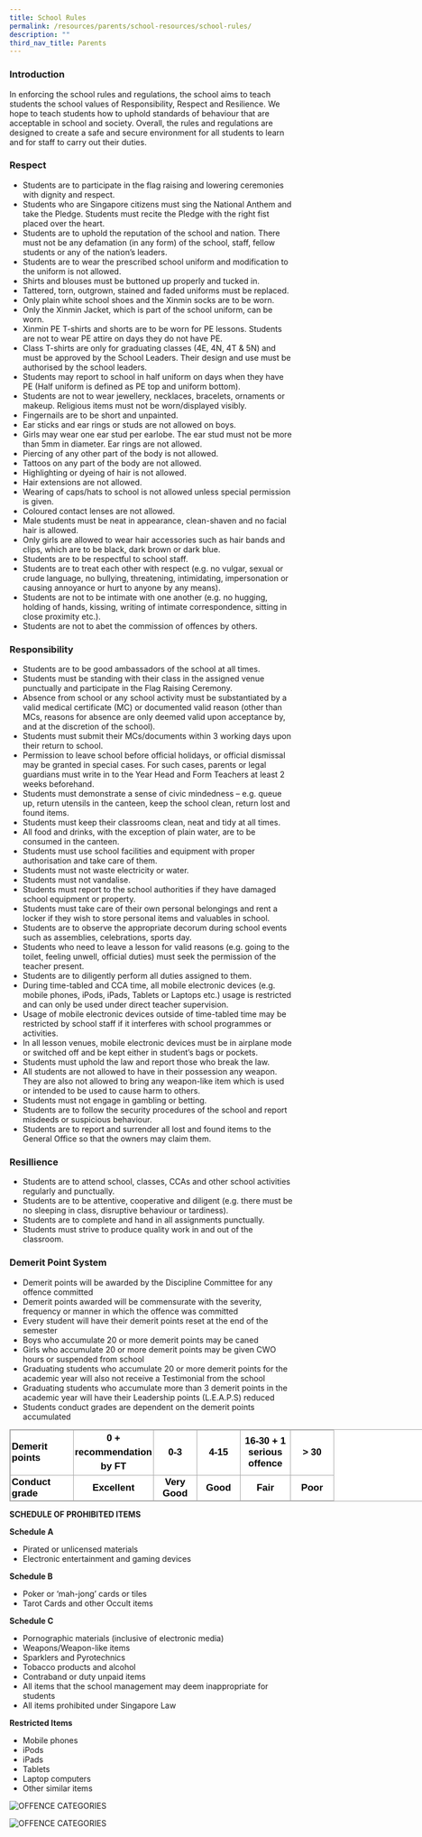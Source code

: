 ```yaml
---
title: School Rules
permalink: /resources/parents/school-resources/school-rules/
description: ""
third_nav_title: Parents
---
```

### Introduction

In enforcing the school rules and regulations, the school aims to teach students the school values of Responsibility, Respect and Resilience. We hope to teach students how to uphold standards of behaviour that are acceptable in school and society. Overall, the rules and regulations are designed to create a safe and secure environment for all students to learn and for staff to carry out their duties.

  

### Respect

*   Students are to participate in the flag raising and lowering ceremonies with dignity and respect.
*   Students who are Singapore citizens must sing the National Anthem and take the Pledge. Students must recite the Pledge with the right fist placed over the heart.
*   Students are to uphold the reputation of the school and nation. There must not be any defamation (in any form) of the school, staff, fellow students or any of the nation’s leaders.
*   Students are to wear the prescribed school uniform and modification to the uniform is not allowed.
*   Shirts and blouses must be buttoned up properly and tucked in.
*   Tattered, torn, outgrown, stained and faded uniforms must be replaced.
*   Only plain white school shoes and the Xinmin socks are to be worn.
*   Only the Xinmin Jacket, which is part of the school uniform, can be worn.
*   Xinmin PE T-shirts and shorts are to be worn for PE lessons. Students are not to wear PE attire on days they do not have PE.
*   Class T-shirts are only for graduating classes (4E, 4N, 4T & 5N) and must be approved by the School Leaders. Their design and use must be authorised by the school leaders.
*   Students may report to school in half uniform on days when they have PE (Half uniform is defined as PE top and uniform bottom).
*   Students are not to wear jewellery, necklaces, bracelets, ornaments or makeup. Religious items must not be worn/displayed visibly.
*   Fingernails are to be short and unpainted.
*   Ear sticks and ear rings or studs are not allowed on boys.
*   Girls may wear one ear stud per earlobe. The ear stud must not be more than 5mm in diameter. Ear rings are not allowed.
*   Piercing of any other part of the body is not allowed.
*   Tattoos on any part of the body are not allowed.
*   Highlighting or dyeing of hair is not allowed.
*   Hair extensions are not allowed.
*   Wearing of caps/hats to school is not allowed unless special permission is given.
*   Coloured contact lenses are not allowed.
*   Male students must be neat in appearance, clean-shaven and no facial hair is allowed.
*   Only girls are allowed to wear hair accessories such as hair bands and clips, which are to be black, dark brown or dark blue.
*   Students are to be respectful to school staff.
*   Students are to treat each other with respect (e.g. no vulgar, sexual or crude language, no bullying, threatening, intimidating, impersonation or causing annoyance or hurt to anyone by any means).
*   Students are not to be intimate with one another (e.g. no hugging, holding of hands, kissing, writing of intimate correspondence, sitting in close proximity etc.).
*   Students are not to abet the commission of offences by others.

  

### Responsibility

*   Students are to be good ambassadors of the school at all times.
*   Students must be standing with their class in the assigned venue punctually and participate in the Flag Raising Ceremony.
*   Absence from school or any school activity must be substantiated by a valid medical certificate (MC) or documented valid reason (other than MCs, reasons for absence are only deemed valid upon acceptance by, and at the discretion of the school).
*   Students must submit their MCs/documents within 3 working days upon their return to school.
*   Permission to leave school before official holidays, or official dismissal may be granted in special cases. For such cases, parents or legal guardians must write in to the Year Head and Form Teachers at least 2 weeks beforehand.
*   Students must demonstrate a sense of civic mindedness – e.g. queue up, return utensils in the canteen, keep the school clean, return lost and found items.
*   Students must keep their classrooms clean, neat and tidy at all times.
*   All food and drinks, with the exception of plain water, are to be consumed in the canteen.
*   Students must use school facilities and equipment with proper authorisation and take care of them.
*   Students must not waste electricity or water.
*   Students must not vandalise.
*   Students must report to the school authorities if they have damaged school equipment or property.
*   Students must take care of their own personal belongings and rent a locker if they wish to store personal items and valuables in school.
*   Students are to observe the appropriate decorum during school events such as assemblies, celebrations, sports day.
*   Students who need to leave a lesson for valid reasons (e.g. going to the toilet, feeling unwell, official duties) must seek the permission of the teacher present.
*   Students are to diligently perform all duties assigned to them.
*   During time-tabled and CCA time, all mobile electronic devices (e.g. mobile phones, iPods, iPads, Tablets or Laptops etc.) usage is restricted and can only be used under direct teacher supervision.
*   Usage of mobile electronic devices outside of time-tabled time may be restricted by school staff if it interferes with school programmes or activities.
*   In all lesson venues, mobile electronic devices must be in airplane mode or switched off and be kept either in student’s bags or pockets.
*   Students must uphold the law and report those who break the law.
*   All students are not allowed to have in their possession any weapon. They are also not allowed to bring any weapon-like item which is used or intended to be used to cause harm to others.
*   Students must not engage in gambling or betting.
*   Students are to follow the security procedures of the school and report misdeeds or suspicious behaviour.
*   Students are to report and surrender all lost and found items to the General Office so that the owners may claim them.

  

### Resillience

*   Students are to attend school, classes, CCAs and other school activities regularly and punctually.
*   Students are to be attentive, cooperative and diligent (e.g. there must be no sleeping in class, disruptive behaviour or tardiness).
*   Students are to complete and hand in all assignments punctually.
*   Students must strive to produce quality work in and out of the classroom.

  

### Demerit Point System

*   Demerit points will be awarded by the Discipline Committee for any offence committed
*   Demerit points awarded will be commensurate with the severity, frequency or manner in which the offence was committed
*   Every student will have their demerit points reset at the end of the semester
*   Boys who accumulate 20 or more demerit points may be caned
*   Girls who accumulate 20 or more demerit points may be given CWO hours or suspended from school
*   Graduating students who accumulate 20 or more demerit points for the academic year will also not receive a Testimonial from the school
*   Graduating students who accumulate more than 3 demerit points in the academic year will have their Leadership points (L.E.A.P.S) reduced
*   Students conduct grades are dependent on the demerit points accumulated

<table class="iveo_table ives_tab_simple3" style="margin: 0px; outline: 0px; padding: 0px; border-collapse: collapse; border: 1px solid rgb(170, 170, 170); color: rgb(0, 0, 0); font-family: Helvetica, sans-serif; font-size: 17px; font-style: normal; font-variant-ligatures: normal; font-variant-caps: normal; font-weight: 400; letter-spacing: normal; orphans: 2; text-align: left; text-transform: none; white-space: normal; widows: 2; word-spacing: 0px; -webkit-text-stroke-width: 0px; background-color: rgb(255, 255, 255); text-decoration-thickness: initial; text-decoration-style: initial; text-decoration-color: initial; width: 840px;"><tbody style="margin: 0px; outline: 0px; padding: 0px;"><tr style="margin: 0px; outline: 0px; padding: 0px;"><td width="107" style="margin: 0px; outline: 0px; padding: 2px; text-align: left; border: 1px solid rgb(170, 170, 170);"><strong style="margin: 0px; outline: 0px; padding: 0px;">Demerit points</strong><br style="margin: 0px; outline: 0px; padding: 0px;"></td><td width="122" style="margin: 0px; outline: 0px; padding: 2px; text-align: center; border: 1px solid rgb(170, 170, 170);"><div style="margin: 0px; outline: 0px; padding: 0px; line-height: 24.99px; color: rgb(0, 0, 0); font-family: Helvetica, sans-serif; font-size: 17px; font-weight: 400; text-align: center;"><strong style="margin: 0px; outline: 0px; padding: 0px; background-color: initial;">0 + recommendation by FT</strong></div></td><td width="72" style="margin: 0px; outline: 0px; padding: 2px; text-align: center; border: 1px solid rgb(170, 170, 170);"><strong style="margin: 0px; outline: 0px; padding: 0px;">0-3</strong><br style="margin: 0px; outline: 0px; padding: 0px;"></td><td width="72" style="margin: 0px; outline: 0px; padding: 2px; text-align: center; border: 1px solid rgb(170, 170, 170);"><strong style="margin: 0px; outline: 0px; padding: 0px;">4-15</strong><br style="margin: 0px; outline: 0px; padding: 0px;"></td><td width="84" style="margin: 0px; outline: 0px; padding: 2px; text-align: center; border: 1px solid rgb(170, 170, 170);"><strong style="margin: 0px; outline: 0px; padding: 0px;">16-30 + 1 serious offence</strong><br style="margin: 0px; outline: 0px; padding: 0px;"></td><td width="72" style="margin: 0px; outline: 0px; padding: 2px; text-align: center; border: 1px solid rgb(170, 170, 170);"><strong style="margin: 0px; outline: 0px; padding: 0px;">&gt; 30</strong><br style="margin: 0px; outline: 0px; padding: 0px;"></td></tr><tr style="margin: 0px; outline: 0px; padding: 0px;"><td width="107" style="margin: 0px; outline: 0px; padding: 2px; text-align: left; border: 1px solid rgb(170, 170, 170);"><strong style="margin: 0px; outline: 0px; padding: 0px;">Conduct grade</strong><br style="margin: 0px; outline: 0px; padding: 0px;"></td><td width="122" style="margin: 0px; outline: 0px; padding: 2px; text-align: center; border: 1px solid rgb(170, 170, 170);"><strong style="margin: 0px; outline: 0px; padding: 0px;">Excellent</strong><br style="margin: 0px; outline: 0px; padding: 0px;"></td><td width="72" style="margin: 0px; outline: 0px; padding: 2px; text-align: center; border: 1px solid rgb(170, 170, 170);"><strong style="margin: 0px; outline: 0px; padding: 0px;">Very Good</strong><br style="margin: 0px; outline: 0px; padding: 0px;"></td><td width="72" style="margin: 0px; outline: 0px; padding: 2px; text-align: center; border: 1px solid rgb(170, 170, 170);"><strong style="margin: 0px; outline: 0px; padding: 0px;">Good</strong><br style="margin: 0px; outline: 0px; padding: 0px;"></td><td width="84" style="margin: 0px; outline: 0px; padding: 2px; text-align: center; border: 1px solid rgb(170, 170, 170);"><strong style="margin: 0px; outline: 0px; padding: 0px;">Fair</strong><br style="margin: 0px; outline: 0px; padding: 0px;"></td><td width="72" style="margin: 0px; outline: 0px; padding: 2px; text-align: center; border: 1px solid rgb(170, 170, 170);"><strong style="margin: 0px; outline: 0px; padding: 0px;">Poor</strong><br style="margin: 0px; outline: 0px; padding: 0px;"></td></tr></tbody></table>

  

**SCHEDULE OF PROHIBITED ITEMS**

  

**Schedule A**

*   Pirated or unlicensed materials
*   Electronic entertainment and gaming devices

  

**Schedule B**

*   Poker or ‘mah-jong’ cards or tiles
*   Tarot Cards and other Occult items

  

**Schedule C**

*   Pornographic materials (inclusive of electronic media)
*   Weapons/Weapon-like items
*   Sparklers and Pyrotechnics
*   Tobacco products and alcohol
*   Contraband or duty unpaid items
*   All items that the school management may deem inappropriate for students
*   All items prohibited under Singapore Law

  

**Restricted Items**

*   Mobile phones
*   iPods
*   iPads
*   Tablets
*   Laptop computers
*   Other similar items

![OFFENCE CATEGORIES](/images/OFFENCE%20CATEGORIES-1.jpeg)

![OFFENCE CATEGORIES](/images/OFFENCE%20CATEGORIES-2.jpeg)